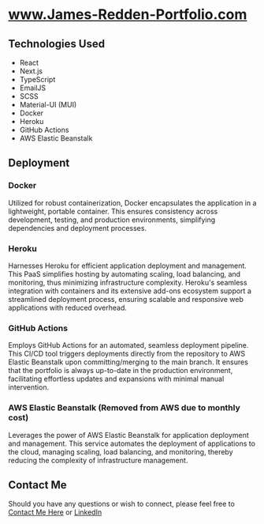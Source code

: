# www.James-Redden-Portfolio.com

## Technologies Used
* React
* Next.js
* TypeScript
* EmailJS
* SCSS
* Material-UI (MUI)
* Docker
* Heroku
* GitHub Actions
* AWS Elastic Beanstalk

## Deployment
### Docker
Utilized for robust containerization, Docker encapsulates the application in a lightweight, portable container. This ensures consistency across development, testing, and production environments, simplifying dependencies and deployment processes.

### Heroku
Harnesses Heroku for efficient application deployment and management. This PaaS simplifies hosting by automating scaling, load balancing, and monitoring, thus minimizing infrastructure complexity. Heroku's seamless integration with containers and its extensive add-ons ecosystem support a streamlined deployment process, ensuring scalable and responsive web applications with reduced overhead.

### GitHub Actions
Employs GitHub Actions for an automated, seamless deployment pipeline. This CI/CD tool triggers deployments directly from the repository to AWS Elastic Beanstalk upon committing/merging to the main branch. It ensures that the portfolio is always up-to-date in the production environment, facilitating effortless updates and expansions with minimal manual intervention.

### AWS Elastic Beanstalk (Removed from AWS due to monthly cost)
Leverages the power of AWS Elastic Beanstalk for application deployment and management. This service automates the deployment of applications to the cloud, managing scaling, load balancing, and monitoring, thereby reducing the complexity of infrastructure management.

## Contact Me
Should you have any questions or wish to connect, please feel free to [Contact Me Here](https://www.james-redden-portfolio.com/contact) or [LinkedIn](https://www.linkedin.com/in/jamesredden1/)

